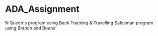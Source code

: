 # ADA_Assignment
N Queen's program using Back Tracking &amp;  Travelling Salesman program  using Branch and Bound

